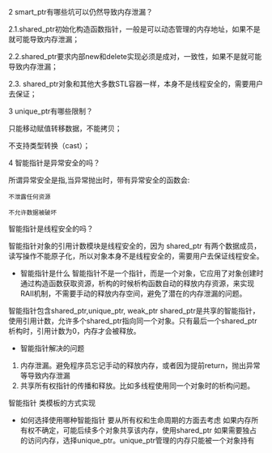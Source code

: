 2 smart_ptr有哪些坑可以仍然导致内存泄漏？

 2.1.shared_ptr初始化构造函数指针，一般是可以动态管理的内存地址，如果不是就可能导致内存泄漏；

 2.2.shared_ptr要求内部new和delete实现必须是成对，一致性，如果不是就可能导致内存泄漏；

 2.3. shared_ptr对象和其他大多数STL容器一样，本身不是线程安全的，需要用户去保证；

3 unique_ptr有哪些限制？

只能移动赋值转移数据，不能拷贝；

不支持类型转换（cast）；

4 智能指针是异常安全的吗？

 

所谓异常安全是指,当异常抛出时，带有异常安全的函数会:

    不泄露任何资源

    不允许数据被破坏

智能指针是线程安全的吗？



智能指针对象的引用计数模块是线程安全的，因为 shared_ptr 有两个数据成员，读写操作不能原子化，所以对象本身不是线程安全的，需要用户去保证线程安全。


 - 智能指针是什么
智能指针不是一个指针，而是一个对象，它应用了对象创建时通过构造函数获取资源，析构的时候析构函数自动的释放内存资源，来实现RAII机制，不需要手动的释放内存空间，避免了潜在的内存泄漏的问题。

智能指针包含shared_ptr,unique_ptr, weak_ptr
shared_ptr是共享的智能指针，使用引用计数，允许多个shared_ptr指向同一个对象。只有最后一个shared_ptr析构时，引用计数为0，内存才会被释放。




 - 智能指针解决的问题
1. 内存泄漏。避免程序员忘记手动的释放内存，或者因为提前return，抛出异常等导致内存泄漏
2. 共享所有权指针的传播和释放。比如多线程使用同一个对象时的析构问题。


智能指针
类模板的方式实现

 - 如何选择使用哪种智能指针
要从所有权和生命周期的方面去考虑
如果内存所有权不确定，可能后续多个对象共享该内存，使用shared_ptr
如果需要独占的访问内存，选择unique_ptr。unique_ptr管理的内存只能被一个对象持有

